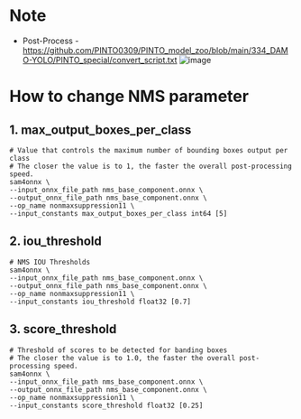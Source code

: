 # Note
- Post-Process - https://github.com/PINTO0309/PINTO_model_zoo/blob/main/334_DAMO-YOLO/PINTO_special/convert_script.txt
![image](https://user-images.githubusercontent.com/33194443/206089409-30fbd73e-7b43-44e1-a093-e87628bad2c3.png)

# How to change NMS parameter
## 1. max_output_boxes_per_class
  ```
  # Value that controls the maximum number of bounding boxes output per class
  # The closer the value is to 1, the faster the overall post-processing speed.
  sam4onnx \
  --input_onnx_file_path nms_base_component.onnx \
  --output_onnx_file_path nms_base_component.onnx \
  --op_name nonmaxsuppression11 \
  --input_constants max_output_boxes_per_class int64 [5]
  ```
## 2. iou_threshold
  ```
  # NMS IOU Thresholds
  sam4onnx \
  --input_onnx_file_path nms_base_component.onnx \
  --output_onnx_file_path nms_base_component.onnx \
  --op_name nonmaxsuppression11 \
  --input_constants iou_threshold float32 [0.7]
  ```
## 3. score_threshold
  ```
  # Threshold of scores to be detected for banding boxes
  # The closer the value is to 1.0, the faster the overall post-processing speed.
  sam4onnx \
  --input_onnx_file_path nms_base_component.onnx \
  --output_onnx_file_path nms_base_component.onnx \
  --op_name nonmaxsuppression11 \
  --input_constants score_threshold float32 [0.25]
  ```
